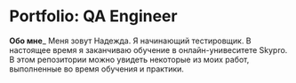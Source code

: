 # Portfolio: QA Engineer
__**Обо мне**___
Меня зовут Надежда. Я начинающий тестировщик. В настоящее время я заканчиваю обучение в онлайн-унивеситете Skypro. В этом репозитории можно увидеть некоторые из моих работ, выполненные во время обучения и практики.

